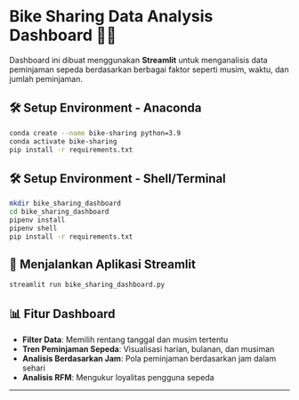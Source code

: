# Bike Sharing Data Analysis Dashboard 🚴‍♂️

Dashboard ini dibuat menggunakan **Streamlit** untuk menganalisis data peminjaman sepeda berdasarkan berbagai faktor seperti musim, waktu, dan jumlah peminjaman.

## 🛠 Setup Environment - Anaconda
```sh
conda create --name bike-sharing python=3.9
conda activate bike-sharing
pip install -r requirements.txt
```

## 🛠 Setup Environment - Shell/Terminal
```sh
mkdir bike_sharing_dashboard
cd bike_sharing_dashboard
pipenv install
pipenv shell
pip install -r requirements.txt
```

## 🚀 Menjalankan Aplikasi Streamlit
```sh
streamlit run bike_sharing_dashboard.py
```

## 📊 Fitur Dashboard
- **Filter Data**: Memilih rentang tanggal dan musim tertentu
- **Tren Peminjaman Sepeda**: Visualisasi harian, bulanan, dan musiman
- **Analisis Berdasarkan Jam**: Pola peminjaman berdasarkan jam dalam sehari
- **Analisis RFM**: Mengukur loyalitas pengguna sepeda

---
